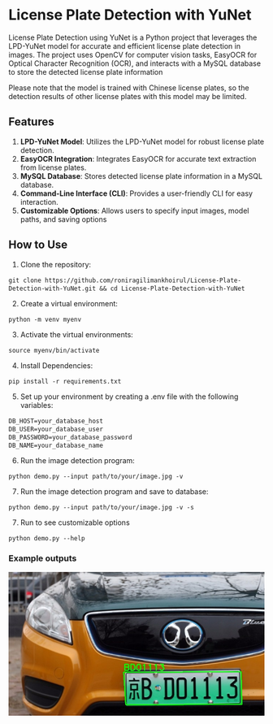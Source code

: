 # License Plate Detection with YuNet

License Plate Detection using YuNet is a Python project that leverages the LPD-YuNet model for accurate and efficient license plate detection in images. The project uses OpenCV for computer vision tasks, EasyOCR for Optical Character Recognition (OCR), and interacts with a MySQL database to store the detected license plate information

Please note that the model is trained with Chinese license plates, so the detection results of other license plates with this model may be limited.

## Features

1. **LPD-YuNet Model**: Utilizes the LPD-YuNet model for robust license plate detection.
2. **EasyOCR Integration**: Integrates EasyOCR for accurate text extraction from license plates.
3. **MySQL Database**: Stores detected license plate information in a MySQL database.
4. **Command-Line Interface (CLI)**: Provides a user-friendly CLI for easy interaction.
5. **Customizable Options**: Allows users to specify input images, model paths, and saving options

## How to Use

1. Clone the repository:

```
git clone https://github.com/roniragilimankhoirul/License-Plate-Detection-with-YuNet.git && cd License-Plate-Detection-with-YuNet
```

2. Create a virtual environment:

```
python -m venv myenv
```

3. Activate the virtual environments:

```
source myenv/bin/activate
```

4. Install Dependencies:

```
pip install -r requirements.txt
```

5. Set up your environment by creating a .env file with the following variables:

```
DB_HOST=your_database_host
DB_USER=your_database_user
DB_PASSWORD=your_database_password
DB_NAME=your_database_name
```

6. Run the image detection program:

```
python demo.py --input path/to/your/image.jpg -v
```

7. Run the image detection program and save to database:

```
python demo.py --input path/to/your/image.jpg -v -s
```

7. Run to see customizable options

```
python demo.py --help
```

### Example outputs

![lpd](./example_outputs/BD01113_output.jpg)

